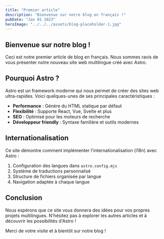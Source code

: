 ```yaml
---
title: "Premier article"
description: "Bienvenue sur notre blog en français !"
pubDate: "Jan 01 2023"
heroImage: "../../../assets/blog-placeholder-1.jpg"
---
```


## Bienvenue sur notre blog !

Ceci est notre premier article de blog en français. Nous sommes ravis de vous présenter notre nouveau site web multilingue créé avec Astro.

## Pourquoi Astro ?

Astro est un framework moderne qui nous permet de créer des sites web ultra-rapides. Voici quelques-unes de ses principales caractéristiques :

- **Performance** : Génère du HTML statique par défaut
- **Flexibilité** : Supporte React, Vue, Svelte et plus
- **SEO** : Optimisé pour les moteurs de recherche
- **Développeur friendly** : Syntaxe familière et outils modernes

## Internationalisation

Ce site démontre comment implémenter l'internationalisation (i18n) avec Astro :

1. Configuration des langues dans `astro.config.mjs`
2. Système de traductions personnalisé
3. Structure de fichiers organisée par langue
4. Navigation adaptée à chaque langue

## Conclusion

Nous espérons que ce site vous donnera des idées pour vos propres projets multilingues. N'hésitez pas à explorer les autres articles et à découvrir les possibilités d'Astro !

Merci de votre visite et à bientôt sur notre blog !
